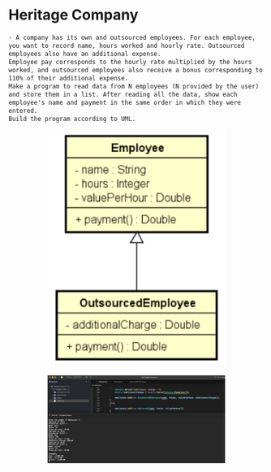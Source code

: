 # Heritage Company

    - A company has its own and outsourced employees. For each employee, you want to record name, hours worked and hourly rate. Outsourced employees also have an additional expense.
    Employee pay corresponds to the hourly rate multiplied by the hours worked, and outsourced employees also receive a bonus corresponding to 110% of their additional expense.
    Make a program to read data from N employees (N provided by the user) and store them in a list. After reading all the data, show each employee's name and payment in the same order in which they were entered.
    Build the program according to UML.

<p align="center">
  <img src="./screenshots/uml.png" width="350" title="Console">
</p>

<p align="center">
  <img src="./screenshots/example1.png" width="350" title="Console">
</p>
